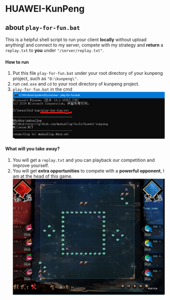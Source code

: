 # HUAWEI-KunPeng
## about `play-for-fun.bat`
This is a helpful shell script to run your client **locally** without upload anything! and connect to my server, compete with my strategy and **return** a `replay.txt` to **you** under `"/server/replay.txt"`.

#### How to run
1. Put this file `play-for-fun.bat` under your root directory of your kunpeng project, such as `"D:\kunpeng\"`.
2. run `cmd.exe` and `cd` to your root directory of kunpeng project.
3. `play-for-fun.bat` in the cmd
![image](./assets/171512.png)
#### What will you take away?
1. You will get a `replay.txt` and you can playback our competition and improve yourself.
2. You will get **extra opportunities** to compete with a **powerful opponent**, I am at the head of this game.
![image](./assets/compete.png)
